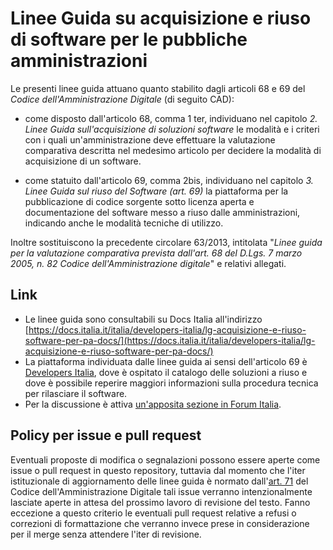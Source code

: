 # Linee Guida su acquisizione e riuso di software per le pubbliche amministrazioni

Le presenti linee guida attuano quanto stabilito dagli articoli 68 e 69
del *Codice dell'Amministrazione Digitale* (di seguito CAD):

-  come disposto dall'articolo 68, comma 1 ter, individuano nel capitolo
   *2. Linee Guida sull'acquisizione di soluzioni software* le modalità
   e i criteri con i quali un'amministrazione deve effettuare la
   valutazione comparativa descritta nel medesimo articolo per decidere
   la modalità di acquisizione di un software.

-  come statuito dall'articolo 69, comma 2bis, individuano nel capitolo
   *3. Linee Guida sul riuso del Software (art. 69)* la piattaforma per
   la pubblicazione di codice sorgente sotto licenza aperta e
   documentazione del software messo a riuso dalle amministrazioni,
   indicando anche le modalità tecniche di utilizzo.

Inoltre sostituiscono la precedente circolare 63/2013, intitolata
"*Linee guida per la valutazione comparativa prevista dall'art. 68 del
D.Lgs. 7 marzo 2005, n. 82 Codice dell'Amministrazione digitale*" e
relativi allegati.

## Link

* Le linee guida sono consultabili su Docs Italia all'indirizzo [https://docs.italia.it/italia/developers-italia/lg-acquisizione-e-riuso-software-per-pa-docs/](https://docs.italia.it/italia/developers-italia/lg-acquisizione-e-riuso-software-per-pa-docs/)
* La piattaforma individuata dalle linee guida ai sensi dell'articolo 69 è [Developers Italia](https://developers.italia.it/), dove è ospitato il catalogo delle soluzioni a riuso e dove è possibile reperire maggiori informazioni sulla procedura tecnica per rilasciare il software.
* Per la discussione è attiva [un'apposita sezione in Forum Italia](https://forum.italia.it/c/software-open-source-per-la-pa).

## Policy per issue e pull request

Eventuali proposte di modifica o segnalazioni possono essere aperte come issue o pull request in questo repository, tuttavia dal momento che l'iter istituzionale di aggiornamento delle linee guida è normato dall'[art. 71](https://docs.italia.it/italia/piano-triennale-ict/codice-amministrazione-digitale-docs/it/v2017-12-13/_rst/capo7_art71.html) del Codice dell'Amministrazione Digitale tali issue verranno intenzionalmente lasciate aperte in attesa del prossimo lavoro di revisione del testo. Fanno eccezione a questo criterio le eventuali pull request relative a refusi o correzioni di formattazione che verranno invece prese in considerazione per il merge senza attendere l'iter di revisione.
